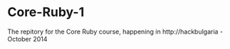 Core-Ruby-1
===========

The repitory for the Core Ruby course, happening in http://hackbulgaria - October 2014
